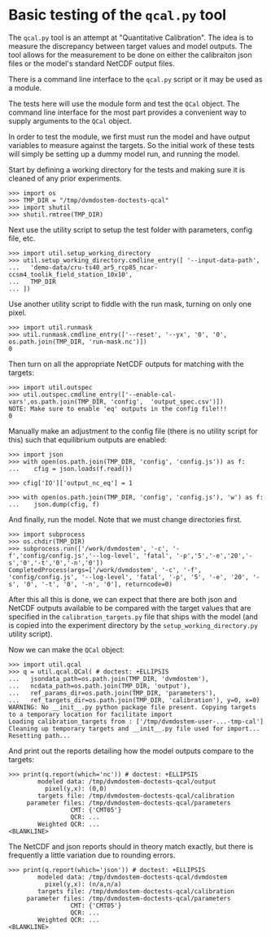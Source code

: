 # Basic testing of the `qcal.py` tool

The `qcal.py` tool is an attempt at "Quantitative Calibration". The idea is to
measure the discrepancy between target values and model outputs. The tool allows
for the measurement to be done on either the calibraiton json files or the
model's standard NetCDF output files.

There is a command line interface to the `qcal.py` script or it may be used as a
module.

The tests here will use the module form and test the `QCal` object. The command
line interface for the most part provides a convenient way to supply arguments
to the `QCal` object.

In order to test the module, we first must run the model and have output
variables to measure against the targets. So the initial work of these tests will
simply be setting up a dummy model run, and running the model.

Start by defining a working directory for the tests and making sure it is
cleaned of any prior experiments.

    >>> import os
    >>> TMP_DIR = "/tmp/dvmdostem-doctests-qcal"
    >>> import shutil
    >>> shutil.rmtree(TMP_DIR)

Next use the utility script to setup the test folder with parameters, config
file, etc.

    >>> import util.setup_working_directory
    >>> util.setup_working_directory.cmdline_entry([ '--input-data-path',
    ...   'demo-data/cru-ts40_ar5_rcp85_ncar-ccsm4_toolik_field_station_10x10',
    ...   TMP_DIR
    ... ])

Use another utility script to fiddle with the run mask, turning on only one
pixel.

    >>> import util.runmask
    >>> util.runmask.cmdline_entry(['--reset', '--yx', '0', '0', os.path.join(TMP_DIR, 'run-mask.nc')])
    0

Then turn on all the appropriate NetCDF outputs for matching with the targets:

    >>> import util.outspec
    >>> util.outspec.cmdline_entry(['--enable-cal-vars',os.path.join(TMP_DIR, 'config',  'output_spec.csv')])
    NOTE: Make sure to enable 'eq' outputs in the config file!!!
    0

Manually make an adjustment to the config file (there is no utility script for
this) such that equilibrium outputs are enabled:

    >>> import json
    >>> with open(os.path.join(TMP_DIR, 'config', 'config.js')) as f:
    ...    cfig = json.loads(f.read())

    >>> cfig['IO']['output_nc_eq'] = 1

    >>> with open(os.path.join(TMP_DIR, 'config', 'config.js'), 'w') as f:
    ...    json.dump(cfig, f)

And finally, run the model. Note that we must change directories first.

    >>> import subprocess
    >>> os.chdir(TMP_DIR)
    >>> subprocess.run(['/work/dvmdostem', '-c', '-f','config/config.js','--log-level', 'fatal', '-p','5','-e','20','-s','0','-t','0','-n','0'])
    CompletedProcess(args=['/work/dvmdostem', '-c', '-f', 'config/config.js', '--log-level', 'fatal', '-p', '5', '-e', '20', '-s', '0', '-t', '0', '-n', '0'], returncode=0)

After this all this is done, we can expect that there are both json and NetCDF
outputs available to be compared with the target values that are specified in
the `calibration_targets.py` file that ships with the model (and is copied into
the experiment directory by the `setup_working_directory.py` utility script).

Now we can make the `QCal` object:

    >>> import util.qcal
    >>> q = util.qcal.QCal( # doctest: +ELLIPSIS
    ...   jsondata_path=os.path.join(TMP_DIR, 'dvmdostem'),
    ...   ncdata_path=os.path.join(TMP_DIR, 'output'), 
    ...   ref_params_dir=os.path.join(TMP_DIR, 'parameters'), 
    ...   ref_targets_dir=os.path.join(TMP_DIR, 'calibration'), y=0, x=0)
    WARNING: No __init__.py python package file present. Copying targets to a temporary location for facilitate import
    Loading calibration_targets from : ['/tmp/dvmdostem-user-...-tmp-cal']
    Cleaning up temporary targets and __init__.py file used for import...
    Resetting path...

And print out the reports detailing how the model outputs compare to the
targets:

    >>> print(q.report(which='nc')) # doctest: +ELLIPSIS
            modeled data: /tmp/dvmdostem-doctests-qcal/output
              pixel(y,x): (0,0)
            targets file: /tmp/dvmdostem-doctests-qcal/calibration
         parameter files: /tmp/dvmdostem-doctests-qcal/parameters
                     CMT: {'CMT05'}
                     QCR: ...
            Weighted QCR: ...
    <BLANKLINE> 

The NetCDF and json reports should in theory match exactly, but there is
frequently a little variation due to rounding errors.

    >>> print(q.report(which='json')) # doctest: +ELLIPSIS
            modeled data: /tmp/dvmdostem-doctests-qcal/dvmdostem
              pixel(y,x): (n/a,n/a)
            targets file: /tmp/dvmdostem-doctests-qcal/calibration
         parameter files: /tmp/dvmdostem-doctests-qcal/parameters
                     CMT: {'CMT05'}
                     QCR: ...
            Weighted QCR: ...
    <BLANKLINE>    





